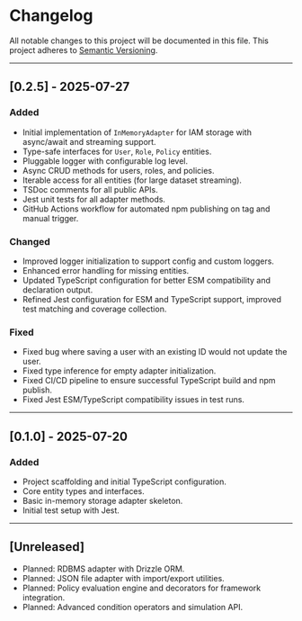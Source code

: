 # Changelog

All notable changes to this project will be documented in this file. This project adheres to [Semantic Versioning](https://semver.org/).

---


## [0.2.5] - 2025-07-27
### Added
- Initial implementation of `InMemoryAdapter` for IAM storage with async/await and streaming support.
- Type-safe interfaces for `User`, `Role`, `Policy` entities.
- Pluggable logger with configurable log level.
- Async CRUD methods for users, roles, and policies.
- Iterable access for all entities (for large dataset streaming).
- TSDoc comments for all public APIs.
- Jest unit tests for all adapter methods.
- GitHub Actions workflow for automated npm publishing on tag and manual trigger.

### Changed
- Improved logger initialization to support config and custom loggers.
- Enhanced error handling for missing entities.
- Updated TypeScript configuration for better ESM compatibility and declaration output.
- Refined Jest configuration for ESM and TypeScript support, improved test matching and coverage collection.

### Fixed
- Fixed bug where saving a user with an existing ID would not update the user.
- Fixed type inference for empty adapter initialization.
- Fixed CI/CD pipeline to ensure successful TypeScript build and npm publish.
- Fixed Jest ESM/TypeScript compatibility issues in test runs.

---

## [0.1.0] - 2025-07-20
### Added
- Project scaffolding and initial TypeScript configuration.
- Core entity types and interfaces.
- Basic in-memory storage adapter skeleton.
- Initial test setup with Jest.

---

## [Unreleased]
- Planned: RDBMS adapter with Drizzle ORM.
- Planned: JSON file adapter with import/export utilities.
- Planned: Policy evaluation engine and decorators for framework integration.
- Planned: Advanced condition operators and simulation API.
